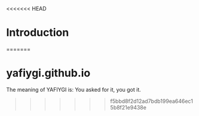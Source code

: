 <<<<<<< HEAD
# Introduction

=======
# yafiygi.github.io
The meaning of YAFIYGI is: You asked for it, you got it.
>>>>>>> f5bbd8f2d12ad7bdb199ea646ec15b8f21e9438e
